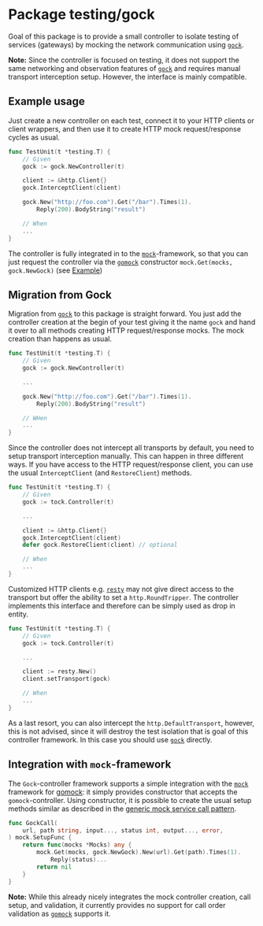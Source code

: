 # Package testing/gock

Goal of this package is to provide a small controller to isolate testing of
services (gateways) by mocking the network communication using [`gock`][gock].

**Note:** Since the controller is focused on testing, it does not support the
same networking and observation features of [`gock`][gock] and requires manual
transport interception setup. However, the interface is mainly compatible.


## Example usage

Just create a new controller on each test, connect it to your HTTP clients or
client wrappers, and then use it to create HTTP mock request/response cycles
as usual.


```go
func TestUnit(t *testing.T) {
    // Given
    gock := gock.NewController(t)

    client := &http.Client{}
    gock.InterceptClient(client)

    gock.New("http://foo.com").Get("/bar").Times(1).
        Reply(200).BodyString("result")

    // When
    ...
}
```

The controller is fully integrated in to the [`mock`](../mock)-framework, so
that you can just request the controller via the [`gomock`][gomock] constructor
`mock.Get(mocks, gock.NewGock)` (see
[Example](#integration-with-mock-framework))


## Migration from Gock

Migration from [`gock`][gock] to this package is straight forward. You just add
the controller creation at the begin of your test giving it the name `gock` and
hand it over to all methods creating HTTP request/response mocks. The mock
creation than happens as usual.

```go
func TestUnit(t *testing.T) {
    // Given
    gock := gock.NewController(t)

    ...

    gock.New("http://foo.com").Get("/bar").Times(1).
        Reply(200).BodyString("result")

    // WHen
    ...
}
```

Since the controller does not intercept all transports by default, you need to
setup transport interception manually. This can happen in three different ways.
If you have access to the HTTP request/response client, you can use the usual
`InterceptClient` (and `RestoreClient`) methods.

```go
func TestUnit(t *testing.T) {
    // Given
    gock := tock.Controller(t)

    ...

    client := &http.Client{}
    gock.InterceptClient(client)
    defer gock.RestoreClient(client) // optional

    // When
    ...
}
```

Customized HTTP clients e.g. [`resty`][resty] may not give direct access to the
transport but offer the ability to set a `http.RoundTripper`. The controller
implements this interface and therefore can be simply used as drop in entity.

```go
func TestUnit(t *testing.T) {
    // Given
    gock := tock.Controller(t)

    ...

    client := resty.New()
    client.setTransport(gock)

    // When
    ...
}
```

As a last resort, you can also intercept the `http.DefaultTransport`, however,
this is not advised, since it will destroy the test isolation that is goal of
this controller framework. In this case you should use [`gock`][gock] directly.


## Integration with `mock`-framework

The `Gock`-controller framework supports a simple integration with the
[`mock`](../mock) framework for [gomock][gomock]: it simply provides constructor
that accepts the `gomock`-controller. Using constructor, it is possible to
create the usual setup methods similar as described in the
[generic mock service call pattern](../mock#generic-mock-service-call-pattern).

```go
func GockCall(
    url, path string, input..., status int, output..., error,
) mock.SetupFunc {
    return func(mocks *Mocks) any {
        mock.Get(mocks, gock.NewGock).New(url).Get(path).Times(1).
            Reply(status)...
        return nil
    }
}
```

**Note:** While this already nicely integrates the mock controller creation,
call setup, and validation, it currently provides no support for call order
validation as [`gomock`][gomock] supports it.


[gomock]: <https://github.com/golang/mock>
[gock]: <https://github.com/h2non/gock>
[resty]: <https://github.com/go-resty/resty>
